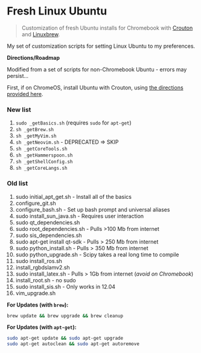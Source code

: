 # Fresh Linux Ubuntu

> Customization of fresh Ubuntu installs for Chromebook with
[Crouton](https://github.com/dnschneid/crouton) and
[Linuxbrew](http://linuxbrew.sh/).

My set of customization scripts for setting Linux Ubuntu to my preferences.

**Directions/Roadmap**

Modified from a set of scripts for non-Chromebook Ubuntu - errors may persist...

First, if on ChromeOS, install Ubuntu with Crouton, using [the directions
provided
here](https://www.linux.com/learn/tutorials/795730-how-to-easily-install-ubuntu-on-chromebook-with-crouton).

### New list
1. `sudo _getBasics.sh` (requires `sudo` for `apt-get`)
2. `sh _getBrew.sh`
3. `sh _getMyVim.sh`
4. `sh _getNeovim.sh` - DEPRECATED => SKIP
5. `sh _getCoreTools.sh`
6. `sh _getHammerspoon.sh`
7. `sh _getShellConfig.sh`
8. `sh _getCoreLangs.sh`


### Old list
1. sudo initial\_apt\_get.sh - Install all of the basics
2. configure\_git.sh
3. configure\_bash.sh - Set up bash prompt and universal aliases
4. sudo install\_sun\_java.sh - Requires user interaction
5. sudo qt\_dependencies.sh
6. sudo root\_dependencies.sh - Pulls >100 Mb from internet
7. sudo sis\_dependencies.sh
8. sudo apt-get install qt-sdk - Pulls > 250 Mb from internet
9. sudo python\_install.sh - Pulls > 350 Mb from internet
10. sudo python\_upgrade.sh - Scipy takes a real long time to compile
11. sudo install\_ros.sh
11. install\_rgbdslamv2.sh
12. sudo install\_latex.sh - Pulls > 1Gb from internet (_avoid on Chromebook_)
13. install\_root.sh - no sudo
13. sudo install\_sis.sh - Only works in 12.04
14. vim\_upgrade.sh

__For Updates (with `brew`):__
```bash
brew update && brew upgrade && brew cleanup
```

__For Updates (with `apt-get`):__
```bash
sudo apt-get update && sudo apt-get upgrade
sudo apt-get autoclean && sudo apt-get autoremove
```
